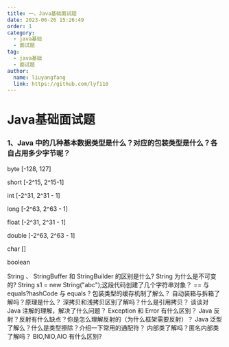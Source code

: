```yaml
---
title: 一、Java基础面试题
date: 2023-06-26 15:26:49
order: 1
category:
  - java基础
  - 面试题
tag:
  - java基础
  - 面试题
author: 
  name: liuyangfang
  link: https://github.com/lyf110
---
```




# Java基础面试题

### 1、Java 中的几种基本数据类型是什么？对应的包装类型是什么？各自占用多少字节呢？

byte   [-128, 127]

short  [-2^15, 2^15-1]

int    [-2^31, 2^31 - 1] 

long   [-2^63, 2^63 - 1] 

float  [-2^31, 2^31 - 1] 

double [-2^63, 2^63 - 1] 

char   []

boolean



String 、 StringBuffer 和 StringBuilder 的区别是什么? String 为什么是不可变的?
String s1 = new String("abc");这段代码创建了几个字符串对象？
== 与 equals?hashCode 与 equals ?
包装类型的缓存机制了解么？
 自动装箱与拆箱了解吗？原理是什么？
 深拷贝和浅拷贝区别了解吗？什么是引用拷贝？
 谈谈对 Java 注解的理解，解决了什么问题？
Exception 和 Error 有什么区别？
 Java 反射？反射有什么缺点？你是怎么理解反射的（为什么框架需要反射）？
Java 泛型了解么？什么是类型擦除？介绍一下常用的通配符？
 内部类了解吗？匿名内部类了解吗？
 BIO,NIO,AIO 有什么区别?